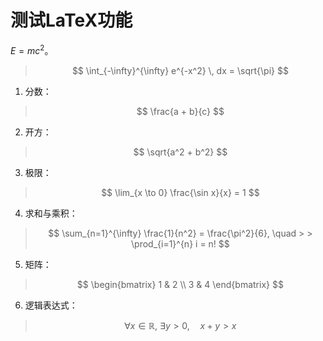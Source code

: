 # 测试LaTeX功能

 $E = mc^2$。

> $$
> \int_{-\infty}^{\infty} e^{-x^2} \, dx = \sqrt{\pi}
> $$

1. 分数：

> $$
> \frac{a + b}{c}
> $$

2. 开方：

> $$
> \sqrt{a^2 + b^2}
> $$

3. 极限：

> $$
> \lim_{x \to 0} \frac{\sin x}{x} = 1
> $$

4. 求和与乘积：

> $$
> \sum_{n=1}^{\infty} \frac{1}{n^2} = \frac{\pi^2}{6}, \quad > > \prod_{i=1}^{n} i = n!
> $$

5. 矩阵：

> $$
> \begin{bmatrix}
> 1 & 2 \\
> 3 & 4
> \end{bmatrix}
> $$

6. 逻辑表达式：

> $$
> \forall x \in \mathbb{R},\ \exists y > 0,\quad x + y > x
> $$


